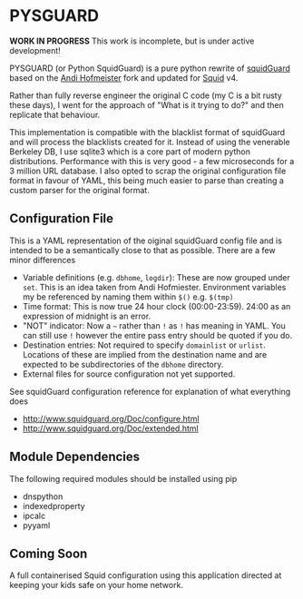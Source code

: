 # PYSGUARD

**WORK IN PROGRESS** This work is incomplete, but is under active development!

PYSGUARD (or Python SquidGuard) is a pure python rewrite of [squidGuard](http://www.squidguard.org/) based on the [Andi Hofmeister](https://github.com/andihofmeister/squidGuard) fork and updated for [Squid](http://www.squid-cache.org/) v4.

Rather than fully reverse engineer the original C code (my C is a bit rusty these days), I went for the approach of "What is it trying to do?" and then replicate that behaviour.

This implementation is compatible with the blacklist format of squidGuard and will process the blacklists created for it. Instead of using the venerable Berkeley DB, I use sqlite3 which is a core part of modern python distributions. Performance with this is very good - a few microseconds for a 3 million URL database. I also opted to scrap the original configuration file format in favour of YAML, this being much easier to parse than creating a custom parser for the original format.

## Configuration File

This is a YAML representation of the oiginal squidGuard config file and is intended to be a semantically close to that as possible. There are a few minor differences

* Variable definitions (e.g. `dbhome`, `logdir`):  These are now grouped under `set`. This is an idea taken from Andi Hofmiester. Environment variables my be referenced by naming them within `$()` e.g. `$(tmp)`
* Time format: This is now true 24 hour clock (00:00-23:59). 24:00 as an expression of midnight is an error.
* "NOT" indicator: Now a `~` rather than `!` as `!` has meaning in YAML. You can still use `!` however the entire pass entry should be quoted if you do.
* Destination entries: Not required to specify `domainlist` or `urlist`. Locations of these are implied from the destination name and are expected to be subdirectories of the `dbhome` directory.
* External files for source configuration not yet supported.

See squidGuard configuration reference for explanation of what everything does

* http://www.squidguard.org/Doc/configure.html
* http://www.squidguard.org/Doc/extended.html

## Module Dependencies

The following required modules should be installed using pip

* dnspython
* indexedproperty
* ipcalc
* pyyaml

## Coming Soon

A full containerised Squid configuration using this application directed at keeping your kids safe on your home network.
